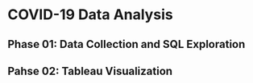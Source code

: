 # COVID-19 Data Analysis

## Phase 01: Data Collection and SQL Exploration

## Pahse 02: Tableau Visualization
